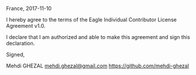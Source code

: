 France, 2017-11-10

I hereby agree to the terms of the Eagle Individual Contributor License Agreement v1.0.

I declare that I am authorized and able to make this agreement and sign this declaration.

Signed,

Mehdi GHEZAL mehdi.ghezal@gmail.com https://github.com/mehdi-ghezal
